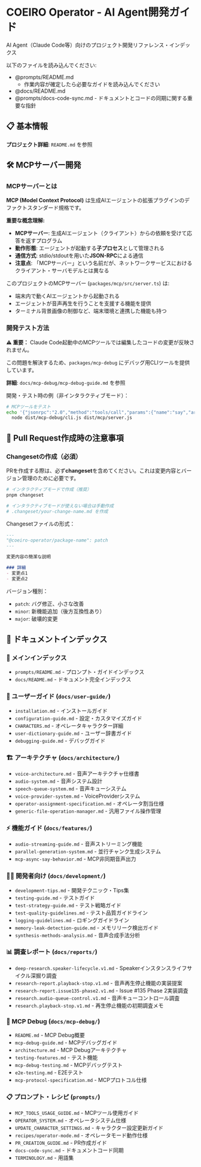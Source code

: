 # COEIRO Operator - AI Agent開発ガイド

AI Agent（Claude Code等）向けのプロジェクト開発リファレンス・インデックス

以下のファイルを読み込んでください:
* @prompts/README.md
  - 作業内容が確定したら必要なガイドを読み込んでください
* @docs/README.md
* @prompts/docs-code-sync.md - ドキュメントとコードの同期に関する重要な指針

## 📋 基本情報

**プロジェクト詳細**: `README.md` を参照

## 🛠️ MCPサーバー開発

### MCPサーバーとは
**MCP (Model Context Protocol)** は生成AIエージェントの拡張プラグインのデファクトスタンダード規格です。

**重要な概念理解:**
- **MCPサーバー**: 生成AIエージェント（クライアント）からの依頼を受けて応答を返すプログラム
- **動作形態**: エージェントが起動する**子プロセス**として管理される
- **通信方式**: stdio/stdoutを用いた**JSON-RPC**による通信
- **注意点**: 「MCPサーバー」という名前だが、ネットワークサービスにおけるクライアント・サーバモデルとは異なる

このプロジェクトのMCPサーバー (`packages/mcp/src/server.ts`) は:
- 端末内で動くAIエージェントから起動される
- エージェントが音声再生を行うことを支援する機能を提供
- ターミナル背景画像の制御など、端末環境と連携した機能も持つ

### 開発テスト方法
**⚠️ 重要：** Claude Code起動中のMCPツールでは編集したコードの変更が反映されません。

この問題を解決するため、`packages/mcp-debug` にデバッグ用CLIツールを提供しています。

**詳細**: `docs/mcp-debug/mcp-debug-guide.md` を参照

開発・テスト時の例（非インタラクティブモード）：
```bash
# MCPツールをテスト
echo '{"jsonrpc":"2.0","method":"tools/call","params":{"name":"say","arguments":{"message":"テスト"}},"id":1}' | \
  node dist/mcp-debug/cli.js dist/mcp/server.js
```

## 🔄 Pull Request作成時の注意事項

### Changesetの作成（必須）
PRを作成する際は、必ず**changeset**を含めてください。これは変更内容とバージョン管理のために必要です。

```bash
# インタラクティブモードで作成（推奨）
pnpm changeset

# インタラクティブモードが使えない場合は手動作成
# .changeset/your-change-name.md を作成
```

Changesetファイルの形式：
```markdown
---
"@coeiro-operator/package-name": patch
---

変更内容の簡潔な説明

### 詳細
- 変更点1
- 変更点2
```

バージョン種別：
- `patch`: バグ修正、小さな改善
- `minor`: 新機能追加（後方互換性あり）
- `major`: 破壊的変更

## 📖 ドキュメントインデックス

### 📑 メインインデックス
- `prompts/README.md` - プロンプト・ガイドインデックス
- `docs/README.md` - ドキュメント完全インデックス

### 📖 ユーザーガイド (`docs/user-guide/`)
- `installation.md` - インストールガイド
- `configuration-guide.md` - 設定・カスタマイズガイド
- `CHARACTERS.md` - オペレータキャラクター詳細
- `user-dictionary-guide.md` - ユーザー辞書ガイド
- `debugging-guide.md` - デバッグガイド

### 🏗️ アーキテクチャ (`docs/architecture/`)
- `voice-architecture.md` - 音声アーキテクチャ仕様書
- `audio-system.md` - 音声システム設計
- `speech-queue-system.md` - 音声キューシステム
- `voice-provider-system.md` - VoiceProviderシステム
- `operator-assignment-specification.md` - オペレータ割当仕様
- `generic-file-operation-manager.md` - 汎用ファイル操作管理

### ⚡ 機能ガイド (`docs/features/`)
- `audio-streaming-guide.md` - 音声ストリーミング機能
- `parallel-generation-system.md` - 並行チャンク生成システム
- `mcp-async-say-behavior.md` - MCP非同期音声出力

### 👩‍💻 開発者向け (`docs/development/`)
- `development-tips.md` - 開発テクニック・Tips集
- `testing-guide.md` - テストガイド
- `test-strategy-guide.md` - テスト戦略ガイド
- `test-quality-guidelines.md` - テスト品質ガイドライン
- `logging-guidelines.md` - ロギングガイドライン
- `memory-leak-detection-guide.md` - メモリリーク検出ガイド
- `synthesis-methods-analysis.md` - 音声合成手法分析

### 📊 調査レポート (`docs/reports/`)
- `deep-research.speaker-lifecycle.v1.md` - Speakerインスタンスライフサイクル深掘り調査
- `research-report.playback-stop.v1.md` - 音声再生停止機能の実装提案
- `research-report.issue135-phase2.v1.md` - Issue #135 Phase 2実装調査
- `research.audio-queue-control.v1.md` - 音声キューコントロール調査
- `research.playback-stop.v1.md` - 再生停止機能の初期調査メモ

### 🔧 MCP Debug (`docs/mcp-debug/`)
- `README.md` - MCP Debug概要
- `mcp-debug-guide.md` - MCPデバッグガイド
- `architecture.md` - MCP Debugアーキテクチャ
- `testing-features.md` - テスト機能
- `mcp-debug-testing.md` - MCPデバッグテスト
- `e2e-testing.md` - E2Eテスト
- `mcp-protocol-specification.md` - MCPプロトコル仕様

### 📋 プロンプト・レシピ (`prompts/`)
- `MCP_TOOLS_USAGE_GUIDE.md` - MCPツール使用ガイド
- `OPERATOR_SYSTEM.md` - オペレータシステム仕様
- `UPDATE_CHARACTER_SETTINGS.md` - キャラクター設定更新ガイド
- `recipes/operator-mode.md` - オペレータモード動作仕様
- `PR_CREATION_GUIDE.md` - PR作成ガイド
- `docs-code-sync.md` - ドキュメントコード同期
- `TERMINOLOGY.md` - 用語集